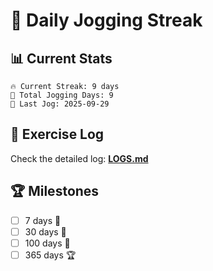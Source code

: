 # 🏃 Daily Jogging Streak

## 📊 Current Stats

```
🔥 Current Streak: 9 days
🏃 Total Jogging Days: 9
📅 Last Jog: 2025-09-29
```

## 📝 Exercise Log

Check the detailed log: **[LOGS.md](logs/LOGS.md)**

## 🏆 Milestones

- [ ] 7 days 🌱
- [ ] 30 days 🌿
- [ ] 100 days 🌳
- [ ] 365 days 🏆